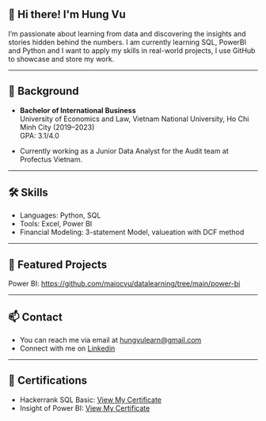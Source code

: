 ## 👋 Hi there! I'm Hung Vu
I’m passionate about learning from data and discovering the insights and stories hidden behind the numbers. I am currently learning SQL, PowerBI and Python and I want to apply my skills in real-world projects, I use GitHub to showcase and store my work.

---

## 📖 Background
- **Bachelor of International Business**  
  University of Economics and Law, Vietnam National University, Ho Chi Minh City (2019–2023)  
  GPA: 3.1/4.0

- Currently working as a Junior Data Analyst for the Audit team at Profectus Vietnam.

---
## 🛠️ Skills
- Languages: Python, SQL
- Tools: Excel, Power BI
- Financial Modeling: 3-statement Model, valueation with DCF method

---
## 🚀 Featured Projects
Power BI: https://github.com/maiocvu/datalearning/tree/main/power-bi

---
## 📫 Contact
- You can reach me via email at hungvulearn@gmail.com
- Connect with me on [Linkedin](https://www.linkedin.com/in/vutranhung/)

---
## 🏅 Certifications
- Hackerrank SQL Basic: [View My Certificate](https://github.com/maicovu/maicovu/blob/main/Certification/Hackerrank%20SQL%20Basic.pdf)
- Insight of Power BI: [View My Certificate](https://github.com/maicovu/maicovu/blob/main/Certification/Insight%20of%20Power%20BI.pdf)




<!--
**hungvucoding/hungvucoding** is a ✨ _special_ ✨ repository because its `README.md` (this file) appears on your GitHub profile.

Here are some ideas to get you started:

- 🔭 I’m currently working on ...
- 🌱 I’m currently learning ...
- 👯 I’m looking to collaborate on ...
- 🤔 I’m looking for help with ...
- 💬 Ask me about ...
- 📫 How to reach me: ...
- 😄 Pronouns: ...
- ⚡ Fun fact: ...
-->
